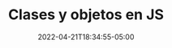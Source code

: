 ---
title: "Clases y objetos en JS"
date: 2022-04-21T18:34:55-05:00
description: 'cómo hacer clases y objetos (Orientación a Objetos) en JS.'

---